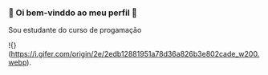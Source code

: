 ### 🌺 Oi bem-vinddo ao meu perfil 🌺
Sou estudante do curso de progamação

<!--
**laviniaPF/laviniaPF** is a ✨ _special_ ✨ repository because its `README.md` (this file) appears on your GitHub profile.

Here are some ideas to get you started:

- 🔭 I’m currently working on ...
- 🌱 I’m currently learning ...
- 👯 I’m looking to collaborate on ...
- 🤔 I’m looking for help with ...
- 💬 Ask me about ...
- 📫 How to reach me: ...
- 😄 Pronouns: ...
- ⚡ Fun fact: ...
-->
!{}(https://i.gifer.com/origin/2e/2edb12881951a78d36a826b3e802cade_w200.webp).
